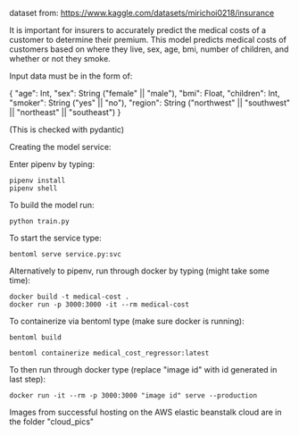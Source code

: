dataset from: https://www.kaggle.com/datasets/mirichoi0218/insurance

It is important for insurers to accurately predict the medical costs of a customer to determine their premium.
This model predicts medical costs of customers based on where they live, sex, age, bmi, number of children, and whether or not they smoke.

Input data must be in the form of:

{
	"age": Int,
	"sex": String ("female" || "male"),
	"bmi": Float,
	"children": Int,
	"smoker": String ("yes" || "no"),
	"region": String ("northwest" || "southwest" || "northeast" || "southeast")
}

(This is checked with pydantic)

Creating the model service:

Enter pipenv by typing:

	pipenv install
	pipenv shell

To build the model run:

	python train.py

To start the service type:

	bentoml serve service.py:svc

Alternatively to pipenv, run through docker by typing (might take some time):

	docker build -t medical-cost .
	docker run -p 3000:3000 -it --rm medical-cost

To containerize via bentoml type (make sure docker is running):

	bentoml build

	bentoml containerize medical_cost_regressor:latest

To then run through docker type (replace "image id" with id generated in last step):

	docker run -it --rm -p 3000:3000 "image id" serve --production

Images from successful hosting on the AWS elastic beanstalk cloud are in the folder "cloud_pics"
